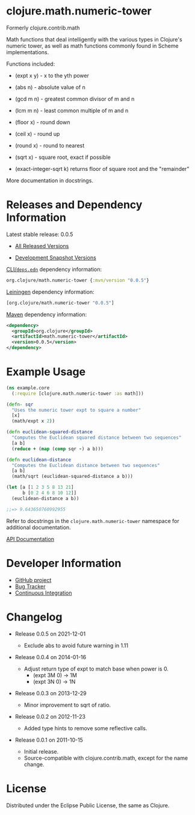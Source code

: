 clojure.math.numeric-tower
========================================

Formerly clojure.contrib.math

Math functions that deal intelligently with the various
types in Clojure's numeric tower, as well as math functions
commonly found in Scheme implementations.

Functions included:

* (expt x y) - x to the yth power

* (abs n) - absolute value of n

* (gcd m n) - greatest common divisor of m and n

* (lcm m n) - least common multiple of m and n

* (floor x) - round down

* (ceil x) - round up

* (round x) - round to nearest

* (sqrt x) - square root, exact if possible

* (exact-integer-sqrt k) returns floor of square root and the "remainder"

More documentation in docstrings.

Releases and Dependency Information
========================================

Latest stable release: 0.0.5

* [All Released Versions](https://search.maven.org/#search%7Cgav%7C1%7Cg%3A%22org.clojure%22%20AND%20a%3A%22math.numeric-tower%22)

* [Development Snapshot Versions](https://oss.sonatype.org/index.html#nexus-search;gav~org.clojure~math.numeric-tower~~~)

[CLI/`deps.edn`](https://clojure.org/reference/deps_and_cli) dependency information:
```clojure
org.clojure/math.numeric-tower {:mvn/version "0.0.5"}
```

[Leiningen](https://github.com/technomancy/leiningen) dependency information:

```clojure
[org.clojure/math.numeric-tower "0.0.5"]
```

[Maven](https://maven.apache.org/) dependency information:

```xml
<dependency>
  <groupId>org.clojure</groupId>
  <artifactId>math.numeric-tower</artifactId>
  <version>0.0.5</version>
</dependency>
```

Example Usage
========================================

```clojure
(ns example.core
  (:require [clojure.math.numeric-tower :as math]))

(defn- sqr
  "Uses the numeric tower expt to square a number"
  [x]
  (math/expt x 2))

(defn euclidean-squared-distance
  "Computes the Euclidean squared distance between two sequences"
  [a b]
  (reduce + (map (comp sqr -) a b)))

(defn euclidean-distance
  "Computes the Euclidean distance between two sequences"
  [a b]
  (math/sqrt (euclidean-squared-distance a b)))

(let [a [1 2 3 5 8 13 21]
      b [0 2 4 6 8 10 12]]
  (euclidean-distance a b))

;;=> 9.643650760992955
```

Refer to docstrings in the `clojure.math.numeric-tower` namespace for
additional documentation.

[API Documentation](https://clojure.github.io/math.numeric-tower/)

Developer Information
========================================

* [GitHub project](https://github.com/clojure/math.numeric-tower)
* [Bug Tracker](https://clojure.atlassian.net/browse/MTOWER)
* [Continuous Integration](https://github.com/clojure/math.numeric-tower/actions/workflows/test.yml)


Changelog
========================================

* Release 0.0.5 on 2021-12-01
  * Exclude abs to avoid future warning in 1.11

* Release 0.0.4 on 2014-01-16
  * Adjust return type of expt to match base when power is 0.
	  * (expt 3M 0) -> 1M
	  * (expt 3N 0) -> 1N

* Release 0.0.3 on 2013-12-29
  * Minor improvement to sqrt of ratio.

* Release 0.0.2 on 2012-11-23
  * Added type hints to remove some reflective calls.

* Release 0.0.1 on 2011-10-15
  * Initial release.
  * Source-compatible with clojure.contrib.math, except for the name change.

License
========================================

Distributed under the Eclipse Public License, the same as Clojure.
